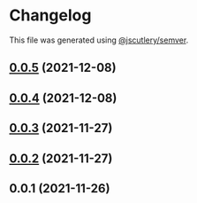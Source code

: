 # Changelog

This file was generated using [@jscutlery/semver](https://github.com/jscutlery/semver).

## [0.0.5](https://github.com/onedaycat/jaco/compare/awsx-0.0.4...awsx-0.0.5) (2021-12-08)



## [0.0.4](https://github.com/onedaycat/jaco/compare/awsx-0.0.3...awsx-0.0.4) (2021-12-08)



## [0.0.3](https://github.com/onedaycat/jaco/compare/awsx-0.0.2...awsx-0.0.3) (2021-11-27)



## [0.0.2](https://github.com/onedaycat/jaco/compare/awsx-0.0.1...awsx-0.0.2) (2021-11-27)



## 0.0.1 (2021-11-26)
